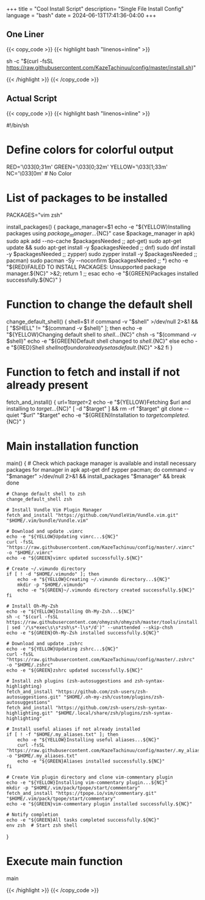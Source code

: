 +++
title = "Cool Install Script"
description= "Single File Install Config"
language = "bash"
date = 2024-06-13T17:41:36-04:00
+++


## One Liner
{{< copy_code >}}
{{< highlight bash "linenos=inline" >}}

sh -c "$(curl -fsSL https://raw.githubusercontent.com/KazeTachinuu/config/master/install.sh)"

{{< /highlight >}}
{{< /copy_code >}}

## Actual Script

{{< copy_code >}}
{{< highlight bash "linenos=inline" >}}

#!/bin/sh

# Define colors for colorful output
RED='\033[0;31m'
GREEN='\033[0;32m'
YELLOW='\033[1;33m'
NC='\033[0m' # No Color

# List of packages to be installed
PACKAGES="vim zsh"

install_packages() {
    package_manager=$1
    echo -e "${YELLOW}Installing packages using $package_manager...${NC}"
    case $package_manager in
        apk) sudo apk add --no-cache $packagesNeeded ;;
        apt-get) sudo apt-get update && sudo apt-get install -y $packagesNeeded ;;
        dnf) sudo dnf install -y $packagesNeeded ;;
        zypper) sudo zypper install -y $packagesNeeded ;;
        pacman) sudo pacman -Sy --noconfirm $packagesNeeded ;;
        *) echo -e "${RED}FAILED TO INSTALL PACKAGES: Unsupported package manager.${NC}" >&2; return 1 ;;
    esac
    echo -e "${GREEN}Packages installed successfully.${NC}"
}


# Function to change the default shell
change_default_shell() {
    shell=$1
    if command -v "$shell" >/dev/null 2>&1 && [ "$SHELL" != "$(command -v $shell)" ]; then
        echo -e "${YELLOW}Changing default shell to $shell...${NC}"
        chsh -s "$(command -v $shell)"
        echo -e "${GREEN}Default shell changed to $shell.${NC}"
    else
        echo -e "${RED}Shell $shell not found or already set as default.${NC}" >&2
    fi
}

# Function to fetch and install if not already present
fetch_and_install() {
    url=$1
    target=$2
    echo -e "${YELLOW}Fetching $url and installing to $target...${NC}"
    [ -d "$target" ] && rm -rf "$target"
    git clone --quiet "$url" "$target"
    echo -e "${GREEN}Installation to $target completed.${NC}"
}

# Main installation function
main() {
    # Check which package manager is available and install necessary packages
    for manager in apk apt-get dnf zypper pacman; do
        command -v "$manager" >/dev/null 2>&1 && install_packages "$manager" && break
    done

    # Change default shell to zsh
    change_default_shell zsh

    # Install Vundle Vim Plugin Manager
    fetch_and_install "https://github.com/VundleVim/Vundle.vim.git" "$HOME/.vim/bundle/Vundle.vim"

    # Download and update .vimrc
    echo -e "${YELLOW}Updating vimrc...${NC}"
    curl -fsSL "https://raw.githubusercontent.com/KazeTachinuu/config/master/.vimrc" -o "$HOME/.vimrc"
    echo -e "${GREEN}vimrc updated successfully.${NC}"

    # Create ~/.vimundo directory
    if [ ! -d "$HOME/.vimundo" ]; then
        echo -e "${YELLOW}Creating ~/.vimundo directory...${NC}"
        mkdir -p "$HOME/.vimundo"
        echo -e "${GREEN}~/.vimundo directory created successfully.${NC}"
    fi

    # Install Oh-My-Zsh
    echo -e "${YELLOW}Installing Oh-My-Zsh...${NC}"
    sh -c "$(curl -fsSL https://raw.githubusercontent.com/ohmyzsh/ohmyzsh/master/tools/install.sh | sed '/\s*exec\s\s*zsh\s*-l\s*/d')" --unattended --skip-chsh
    echo -e "${GREEN}Oh-My-Zsh installed successfully.${NC}"

    # Download and update .zshrc
    echo -e "${YELLOW}Updating zshrc...${NC}"
    curl -fsSL "https://raw.githubusercontent.com/KazeTachinuu/config/master/.zshrc" -o "$HOME/.zshrc"
    echo -e "${GREEN}zshrc updated successfully.${NC}"

    # Install zsh plugins (zsh-autosuggestions and zsh-syntax-highlighting)
    fetch_and_install "https://github.com/zsh-users/zsh-autosuggestions.git" "$HOME/.oh-my-zsh/custom/plugins/zsh-autosuggestions"
    fetch_and_install "https://github.com/zsh-users/zsh-syntax-highlighting.git" "$HOME/.local/share/zsh/plugins/zsh-syntax-highlighting"

    # Install useful aliases if not already installed
    if [ ! -f "$HOME/.my_aliases.txt" ]; then
        echo -e "${YELLOW}Installing useful aliases...${NC}"
        curl -fsSL "https://raw.githubusercontent.com/KazeTachinuu/config/master/.my_aliases.txt" -o "$HOME/.my_aliases.txt"
        echo -e "${GREEN}Aliases installed successfully.${NC}"
    fi

    # Create Vim plugin directory and clone vim-commentary plugin
    echo -e "${YELLOW}Installing vim-commentary plugin...${NC}"
    mkdir -p "$HOME/.vim/pack/tpope/start/commentary"
    fetch_and_install "https://tpope.io/vim/commentary.git" "$HOME/.vim/pack/tpope/start/commentary"
    echo -e "${GREEN}vim-commentary plugin installed successfully.${NC}"

    # Notify completion
    echo -e "${GREEN}All tasks completed successfully.${NC}"
    env zsh  # Start zsh shell
}

# Execute main function
main



{{< /highlight >}}
{{< /copy_code >}}

